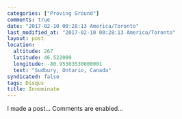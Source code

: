 ```yaml
---
categories: ["Proving Ground"]
comments: true
date: "2017-02-10 00:28:13 America/Toronto"
last_modified_at: "2017-02-10 00:28:13 America/Toronto"
layout: post
location:
  altitude: 267
  latitude: 46.522099
  longitude: -80.95303530000001
  text: "Sudbury, Ontario, Canada"
syndicated: false
tags: Disqus
title: Innominate
---
```


I made a post&hellip; Comments are enabled&hellip;
